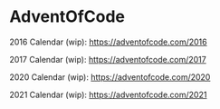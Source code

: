 # AdventOfCode

2016 Calendar (wip): https://adventofcode.com/2016

2017 Calendar (wip): https://adventofcode.com/2017

2020 Calendar (wip): https://adventofcode.com/2020

2021 Calendar (wip): https://adventofcode.com/2021
